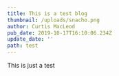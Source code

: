 ```yaml
---
title: This is a test blog
thumbnail: /uploads/snacho.png
author: Curtis MacLeod
pub_date: 2019-10-17T16:10:06.234Z
update_date: ''
path: test
---
```

This is just a test

